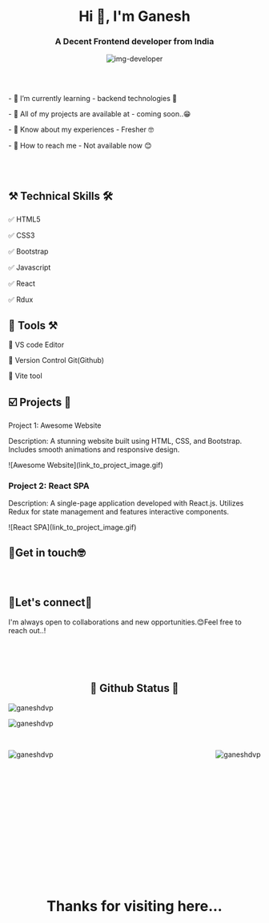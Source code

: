 
<h1 align="center">Hi 👋, I'm Ganesh</h1>
<h3 align="center">A Decent Frontend developer from India</h3>

<p align='center'><img src='https://raw.githubusercontent.com/TheDudeThatCode/TheDudeThatCode/master/Assets/Developer.gif' alt='img-developer' /> </p><br/><br/>

<p> - 🔸 I’m currently learning - backend technologies 🫡</p>
<p> - 🔸 All of my projects are available at - coming soon..😁</p>
<p> - 🔸 Know about my experiences - Fresher 🤓</p>
<p> - 🔸 How to reach me - Not available now 😊 </p>

<br/><br/>

<h2> ⚒️ Technical Skills 🛠️</h2>
<p>✅ HTML5</p>
<p>✅ CSS3</p>
<p>✅ Bootstrap</p>
<p>✅ Javascript</p>
<p>✅ React</p>
<p>✅ Rdux</p>


<h2> 🔨 Tools ⚒️ </h2>
<p>🔹 VS code Editor</p>
<p>🔹 Version Control Git(Github)</p>
<p>🔹 Vite tool</p>


<h2> ☑️ Projects 💼 </h2>

Project 1: Awesome Website

Description: A stunning website built using HTML, CSS, and Bootstrap. Includes smooth animations and responsive design.
<p> ![Awesome Website](link_to_project_image.gif) </p>

### Project 2: React SPA

Description: A single-page application developed with React.js. Utilizes Redux for state management and features interactive components.

<p> ![React SPA](link_to_project_image.gif) </p>


<h2>🧐Get in touch🤓</h2>
<p><img src='https://img.shields.io/badge/Gmail-EA4335?logo=gmail&logoColor=fff&style=for-the-badge' alt=''/> </p>
<p><img src='https://img.shields.io/badge/Instagram-E4405F?logo=instagram&logoColor=fff&style=for-the-badge' alt=''/></p>
<p><img src='https://img.shields.io/badge/LinkedIn-0A66C2?logo=linkedin&logoColor=fff&style=for-the-badge' alt=''/></p>


<h2>🤝Let's connect🤝 </h2>
<p>I'm always open to collaborations and new opportunities.😊Feel free to reach out..!</p><br/><br/><br/>

<h2 align='center'>🫡 Github Status 🗿</h2>

<p align="left"> <img src="https://komarev.com/ghpvc/?username=ganeshdvp&label=Profile%20views&color=0e75b6&style=flat" alt="ganeshdvp" /> </p>

<div>
<p><img align="cnter" src="https://github-readme-stats.vercel.app/api?username=ganeshdvp&show_icons=true&locale=en" alt="ganeshdvp" /></p>
</div><br/>
<div>
<p><img align="right" src="https://github-readme-stats.vercel.app/api/top-langs?username=ganeshdvp&show_icons=true&locale=en&layout=compact" alt="ganeshdvp" /></p>
</div>
<div>
<p><img align="left" src="https://github-readme-streak-stats.herokuapp.com/?user=ganeshdvp&" alt="ganeshdvp" /></p>
</div><br/><br/><br/><br/><br/><br/><br/><br/><br/><br/><br/><br/><br/><br/><br/>
<div>
<h1 align='center'>Thanks for visiting here...</h1>
</div>





